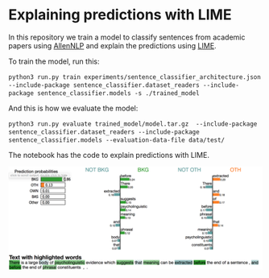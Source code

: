 # Explaining predictions with LIME

In this repository we train a model to classify sentences from academic papers using [AllenNLP](https://github.com/allenai/allennlp) and explain the predictions using [LIME](https://github.com/marcotcr/lime). 

To train the model, run this:
```
python3 run.py train experiments/sentence_classifier_architecture.json  --include-package sentence_classifier.dataset_readers --include-package sentence_classifier.models -s ./trained_model
```

And this is how we evaluate the model:
```
python3 run.py evaluate trained_model/model.tar.gz  --include-package sentence_classifier.dataset_readers --include-package sentence_classifier.models --evaluation-data-file data/test/
```

The notebook has the code to explain predictions with LIME.

![](example.png)


